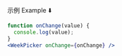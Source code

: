 示例 Example ⬇️

```jsx
function onChange(value) {
  console.log(value);
}
<WeekPicker onChange={onChange} />
```
